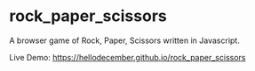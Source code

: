 # rock_paper_scissors

A browser game of Rock, Paper, Scissors written in Javascript.

Live Demo: https://hellodecember.github.io/rock_paper_scissors
